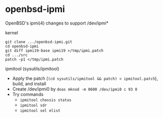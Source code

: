 # openbsd-ipmi
OpenBSD's ipmi(4) changes to support /dev/ipmi*

kernel
```
git clone .../openbsd-ipmi.git
cd openbsd-ipmi
git diff ipmi19-base ipmi19 >/tmp/ipmi.patch
cd .../src
patch -p1 </tmp/ipmi.patch
```

ipmitool (sysutils/ipmitool)
- Apply the patch (```(cd sysutils/ipmitool && patch) < ipmitool.patch```), build, and install
- Create /dev/ipmi0 by ```doas mknod -m 0600 /dev/ipmi0 c 93 0```
- Try commands
  - ```ipmitool chassis status```
  - ```ipmitool sdr```
  - ```ipmitool sel elist```
